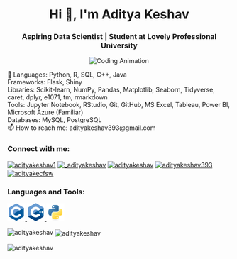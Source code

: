 <h1 align="center">Hi 👋, I'm Aditya Keshav</h1> <h3 align="center">Aspiring Data Scientist | Student at Lovely Professional University</h3> <p align="center"> <img src="https://cdn.dribbble.com/users/1059583/screenshots/4171367/coding-freak.gif" alt="Coding Animation" /> </p>
🌱 
Languages: Python, R, SQL, C++, Java<br>
Frameworks: Flask, Shiny<br>
Libraries: Scikit-learn, NumPy, Pandas, Matplotlib, Seaborn, Tidyverse, caret, dplyr, e1071, tm, rmarkdown<br>
Tools: Jupyter Notebook, RStudio, Git, GitHub, MS Excel, Tableau, Power BI, Microsoft Azure (Familiar)<br>
Databases: MySQL, PostgreSQL<br>
📫 How to reach me: adityakeshav393@gmail.com<br>
<h3 align="left">Connect with me:</h3> <p align="left"> <a href="https://linkedin.com/in/adityakeshav1" target="blank"><img align="center" src="https://raw.githubusercontent.com/rahuldkjain/github-profile-readme-generator/master/src/images/icons/Social/linked-in-alt.svg" alt="adityakeshav1" height="30" width="40" /></a> <a href="https://instagram.com/_adityakeshav" target="blank"><img align="center" src="https://raw.githubusercontent.com/rahuldkjain/github-profile-readme-generator/master/src/images/icons/Social/instagram.svg" alt="_adityakeshav" height="30" width="40" /></a> <a href="https://www.codechef.com/users/adityakeshav" target="blank"><img align="center" src="https://cdn.jsdelivr.net/npm/simple-icons@3.1.0/icons/codechef.svg" alt="adityakeshav" height="30" width="40" /></a> <a href="https://www.hackerrank.com/adityakeshav393" target="blank"><img align="center" src="https://raw.githubusercontent.com/rahuldkjain/github-profile-readme-generator/master/src/images/icons/Social/hackerrank.svg" alt="adityakeshav393" height="30" width="40" /></a> <a href="https://auth.geeksforgeeks.org/user/adityakecfsw" target="blank"><img align="center" src="https://raw.githubusercontent.com/rahuldkjain/github-profile-readme-generator/master/src/images/icons/Social/geeks-for-geeks.svg" alt="adityakecfsw" height="30" width="40" /></a> </p>
<h3 align="left">Languages and Tools:</h3> <p align="left"> <a href="https://www.cprogramming.com/" target="_blank" rel="noreferrer"> <img src="https://raw.githubusercontent.com/devicons/devicon/master/icons/c/c-original.svg" alt="c" width="40" height="40"/> </a> <a href="https://www.w3schools.com/cpp/" target="_blank" rel="noreferrer"> <img src="https://raw.githubusercontent.com/devicons/devicon/master/icons/cplusplus/cplusplus-original.svg" alt="cplusplus" width="40" height="40"/> </a> <a href="https://www.python.org" target="_blank" rel="noreferrer"> <img src="https://raw.githubusercontent.com/devicons/devicon/master/icons/python/python-original.svg" alt="python" width="40" height="40"/> </a> </p> <p><img align="left" src="https://github-readme-stats.vercel.app/api/top-langs?username=adityakeshav&show_icons=true&locale=en&layout=compact" alt="adityakeshav" /></p> <p>&nbsp;<img align="center" src="https://github-readme-stats.vercel.app/api?username=adityakeshav&show_icons=true&locale=en" alt="adityakeshav" /></p> <p><img align="center" src="https://github-readme-streak-stats.herokuapp.com/?user=adityakeshav&" alt="adityakeshav" /></p>


